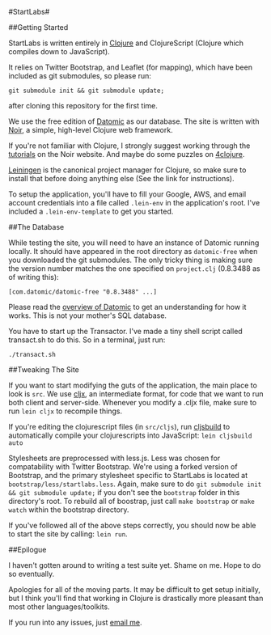 #StartLabs#

##Getting Started

StartLabs is written entirely in [Clojure](http://www.clojure.org) and ClojureScript (Clojure which compiles down to JavaScript).

It relies on Twitter Bootstrap, and Leaflet (for mapping), which have been included as
git submodules, so please run:

`git submodule init && git submodule update;`

after cloning this repository for the first time.

We use the free edition of [Datomic](http://www.datomic.com) as our database.
The site is written with [Noir](http://webnoir.org/), a simple, high-level Clojure web framework.

If you're not familiar with Clojure, I strongly suggest working through the 
[tutorials](http://webnoir.org/tutorials) on the Noir website.
And maybe do some puzzles on [4clojure](http://www.4clojure.com/).

[Leiningen](https://github.com/technomancy/leiningen) is the canonical project 
manager for Clojure, so make sure to install that before doing anything else (See the link for instructions).

To setup the application, you'll have to fill your Google, AWS, and email account 
credentials into a file called `.lein-env` in the application's root. I've included
a `.lein-env-template` to get you started.

##The Database

While testing the site, you will need to have an instance of Datomic running locally.
It should have appeared in the root directory as `datomic-free` when you downloaded
the git submodules. The only tricky thing is making sure the version number matches
the one specified on `project.clj` (0.8.3488 as of writing this):
```
[com.datomic/datomic-free "0.8.3488" ...]
```

Please read the [overview of Datomic](http://www.datomic.com/overview.html) 
to get an understanding for how it works. This is not your mother's SQL database.

You have to start up the Transactor. I've made a tiny shell script called transact.sh to do this.
So in a terminal, just run:
```
./transact.sh
```

##Tweaking The Site

If you want to start modifying the guts of the application, the main place to look is `src`.
We use [cljx](https://github.com/lynaghk/cljx), 
an intermediate format, for code that we want to run both client and server-side.
Whenever you modify a .cljx file, make sure to run `lein cljx` to recompile things.

If you're editing the clojurescript files (in `src/cljs`), run 
[cljsbuild](https://github.com/emezeske/lein-cljsbuild) to automatically
compile your clojurescripts into JavaScript: `lein cljsbuild auto`

Stylesheets are preprocessed with less.js. Less was chosen for compatability with Twitter Bootstrap.
We're using a forked version of Bootstrap, and the primary stylesheet specific to StartLabs
is located at `bootstrap/less/startlabs.less`. Again, make sure to do `git submodule init && git submodule update;` if you don't see the `bootstrap` folder in this directory's root.
To rebuild all of boostrap, just call `make bootstrap` or `make watch` within the bootstrap directory.

If you've followed all of the above steps correctly, you should now be able
to start the site by calling: `lein run`.

##Epilogue

I haven't gotten around to writing a test suite yet. 
Shame on me. Hope to do so eventually.

Apologies for all of the moving parts. It may be difficult to get setup initially,
but I think you'll find that working in Clojure is drastically more pleasant than
most other languages/toolkits.

If you run into any issues, just [email me](mailto:ethanis@mit.edu).